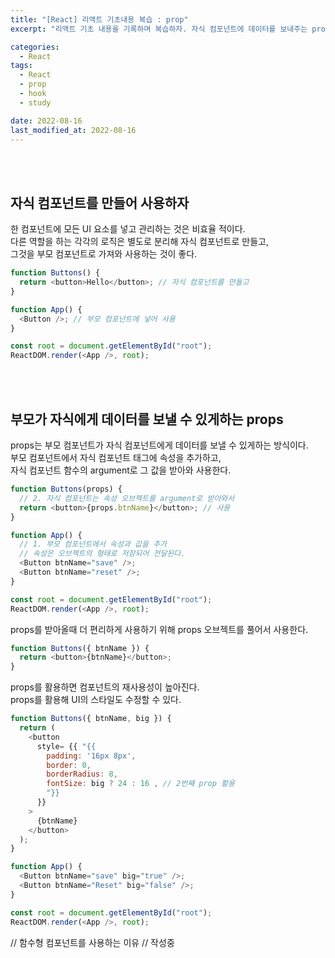 ```yaml
---
title: "[React] 리액트 기초내용 복습 : prop"
excerpt: "리액트 기초 내용을 기록하며 복습하자. 자식 컴포넌트에 데이터를 보내주는 prop"

categories:
  - React
tags:
  - React
  - prop
  - hook
  - study

date: 2022-08-16
last_modified_at: 2022-08-16
---
```


<br>
<br>

## 자식 컴포넌트를 만들어 사용하자

한 컴포넌트에 모든 UI 요소를 넣고 관리하는 것은 비효율 적이다.<br>
다른 역할을 하는 각각의 로직은 별도로 분리해 자식 컴포넌트로 만들고,<br>
그것을 부모 컴포넌트로 가져와 사용하는 것이 좋다.<br>

```javascript
function Buttons() {
  return <button>Hello</button>; // 자식 컴포넌트를 만들고
}

function App() {
  <Button />; // 부모 컴포넌트에 넣어 사용
}

const root = document.getElementById("root");
ReactDOM.render(<App />, root);
```

<br>
<br>

## 부모가 자식에게 데이터를 보낼 수 있게하는 props

props는 부모 컴포넌트가 자식 컴포넌트에게 데이터를 보낼 수 있게하는 방식이다.<br>
부모 컴포넌트에서 자식 컴포넌트 태그에 속성을 추가하고,<br>
자식 컴포넌트 함수의 argument로 그 값을 받아와 사용한다.<br>

```javascript
function Buttons(props) {
  // 2. 자식 컴포넌트는 속성 오브젝트를 argument로 받아와서
  return <button>{props.btnName}</button>; // 사용
}

function App() {
  // 1. 부모 컴포넌트에서 속성과 값을 추가
  // 속성은 오브젝트의 형태로 저장되어 전달된다.
  <Button btnName="save" />;
  <Button btnName="reset" />;
}

const root = document.getElementById("root");
ReactDOM.render(<App />, root);
```

props를 받아올때 더 편리하게 사용하기 위해 props 오브젝트를 풀어서 사용한다.<br>

```javascript
function Buttons({ btnName }) {
  return <button>{btnName}</button>;
}
```

props를 활용하면 컴포넌트의 재사용성이 높아진다.<br>
props를 활용해 UI의 스타일도 수정할 수 있다.<br>

```javascript
function Buttons({ btnName, big }) {
  return (
    <button
      style= {{ "{{
        padding: '16px 8px',
        border: 0,
        borderRadius: 8,
        fontSize: big ? 24 : 16 , // 2번째 prop 활용
        "}}
      }}
    >
      {btnName}
    </button>
  );
}

function App() {
  <Button btnName="save" big="true" />;
  <Button btnName="Reset" big="false" />;
}

const root = document.getElementById("root");
ReactDOM.render(<App />, root);
```

// 함수형 컴포넌트를 사용하는 이유
// 작성중
